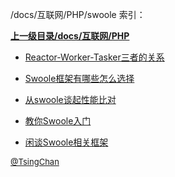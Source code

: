 /docs/互联网/PHP/swoole 索引：


**[上一级目录/docs/互联网/PHP](/docs/互联网/PHP/index.md)**

- [Reactor-Worker-Tasker三者的关系](/docs/互联网/PHP/swoole/Reactor-Worker-Tasker三者的关系.md)

- [Swoole框架有哪些怎么选择](/docs/互联网/PHP/swoole/Swoole框架有哪些怎么选择.md)

- [从swoole谈起性能比对](/docs/互联网/PHP/swoole/从swoole谈起性能比对.md)

- [教你Swoole入门](/docs/互联网/PHP/swoole/教你Swoole入门.md)

- [闲谈Swoole相关框架](/docs/互联网/PHP/swoole/闲谈Swoole相关框架.md)


<font size=2 color='grey'> [@TsingChan](http://www.9ong.com/) </font>